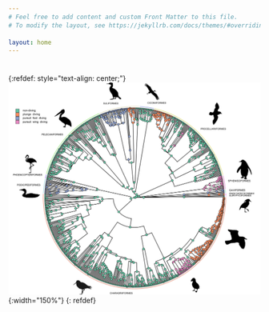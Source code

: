 ```yaml
---
# Feel free to add content and custom Front Matter to this file.
# To modify the layout, see https://jekyllrb.com/docs/themes/#overriding-theme-defaults

layout: home
---
```

#
#
#
#

{:refdef: style="text-align: center;"}
![Diving](/docs/assets/images/4-state.svg){:width="150%"}
{: refdef}